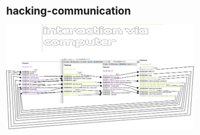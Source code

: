 # hacking-communication
![image](https://github.com/leoneckert/hacking-communication/blob/master/furry_monster.jpg)
<!--![image](https://github.com/leoneckert/hacking-communication/blob/master/experiment/1.png)
![image](https://github.com/leoneckert/hacking-communication/blob/master/experiment/2.png)
![image](https://github.com/leoneckert/hacking-communication/blob/master/experiment/3.png)
![image](https://github.com/leoneckert/hacking-communication/blob/master/experiment/4.png)
![image](https://github.com/leoneckert/hacking-communication/blob/master/experiment/5.png)
![image](https://github.com/leoneckert/hacking-communication/blob/master/experiment/6.png)
![image](https://github.com/leoneckert/hacking-communication/blob/master/experiment/7.png)
![image](https://github.com/leoneckert/hacking-communication/blob/master/experiment/8.png)
![image](https://github.com/leoneckert/hacking-communication/blob/master/experiment/9.png)
![image](https://github.com/leoneckert/hacking-communication/blob/master/experiment/11.png)
![image](https://github.com/leoneckert/hacking-communication/blob/master/experiment/12.png)
![image](https://github.com/leoneckert/hacking-communication/blob/master/experiment/13.png)
![image](https://github.com/leoneckert/hacking-communication/blob/master/experiment/14.png)
![image](https://github.com/leoneckert/hacking-communication/blob/master/experiment/15.png)
![image](https://github.com/leoneckert/hacking-communication/blob/master/experiment/16.png)
![image](https://github.com/leoneckert/hacking-communication/blob/master/experiment/17.png)
![image](https://github.com/leoneckert/hacking-communication/blob/master/experiment/18.png)-->
